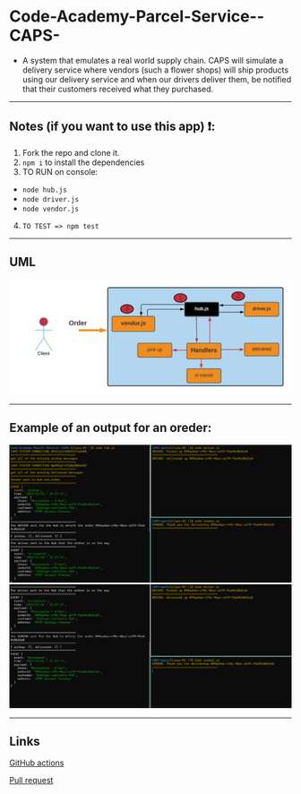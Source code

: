 # Code-Academy-Parcel-Service--CAPS-

- A system that emulates a real world supply chain. CAPS will simulate a delivery service where vendors (such a flower shops) will ship products using our delivery service and when our drivers deliver them, be notified that their customers received what they purchased.

---

## Notes (if you want to use this app) ❗:

1. Fork the repo and clone it.
2. `npm i` to install the dependencies
3. TO RUN on console:

- `node hub.js`
- `node driver.js`
- `node vendor.js`

4. `TO TEST => npm test`

---

## UML

![uml](./img/lab12UML.png)

---

## Example of an output for an oreder:

![output](./img/401-lab13a.png)
![output](./img/401-lab13b.png)

---

## Links

[GitHub actions](https://github.com/Wesam-Alqawasmeh/Code-Academy-Parcel-Service--CAPS-/actions)

[Pull request](https://github.com/Wesam-Alqawasmeh/Code-Academy-Parcel-Service--CAPS-/pull/5)
